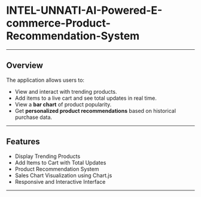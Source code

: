# INTEL-UNNATI-AI-Powered-E-commerce-Product-Recommendation-System
---

## Overview

The application allows users to:
- View and interact with trending products.
- Add items to a live cart and see total updates in real time.
- View a **bar chart** of product popularity.
- Get **personalized product recommendations** based on historical purchase data.

---
##  Features

- Display Trending Products  
- Add Items to Cart with Total Updates  
- Product Recommendation System  
- Sales Chart Visualization using Chart.js  
- Responsive and Interactive Interface  

---
